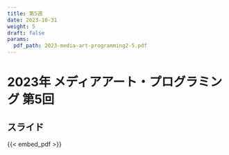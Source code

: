 ```yaml
---
title: 第5週
date: 2023-10-31
weight: 5
draft: false
params:
  pdf_path: 2023-media-art-programming2-5.pdf
---
```


# 2023年 メディアアート・プログラミング 第5回

## スライド

{{< embed_pdf >}}
